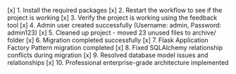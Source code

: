 [x] 1. Install the required packages
[x] 2. Restart the workflow to see if the project is working
[x] 3. Verify the project is working using the feedback tool
[x] 4. Admin user created successfully (Username: admin, Password: admin123)
[x] 5. Cleaned up project - moved 23 unused files to archive/ folder
[x] 6. Migration completed successfully
[x] 7. Flask Application Factory Pattern migration completed
[x] 8. Fixed SQLAlchemy relationship conflicts during migration
[x] 9. Resolved database model issues and relationships
[x] 10. Professional enterprise-grade architecture implemented